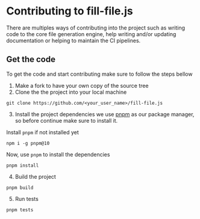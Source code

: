 # Contributing to fill-file.js

There are multiples ways of contributing into the project such as writing code to the core file generation engine, help writing and/or updating documentation or helping to maintain the CI pipelines.

## Get the code

To get the code and start contributing make sure to follow the steps bellow

1. Make a fork to have your own copy of the source tree
2. Clone the the project into your local machine
```shell
git clone https://github.com/<your_user_name>/fill-file.js
```
3. Install the project dependencies
we use [pnpm](https://) as our package manager, so before continue make sure to install it.

Install `pnpm` if not installed yet
```shell
npm i -g pnpm@10
```
Now, use `pnpm` to install the dependencies
```shell
pnpm install
```

4. Build the project
```shell
pnpm build
```

5. Run tests
```shell
pnpm tests
```
